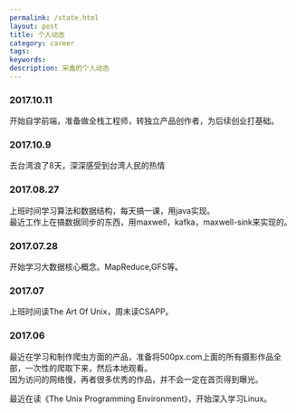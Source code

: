 ```yaml
---
permalink: /state.html
layout: post
title: 个人动态
category: career
tags: 
keywords: 
description: 宋鑫的个人动态
---
```


### 2017.10.11
开始自学前端，准备做全栈工程师，转独立产品创作者，为后续创业打基础。

### 2017.10.9
去台湾浪了8天，深深感受到台湾人民的热情

### 2017.08.27
上班时间学习算法和数据结构，每天搞一课，用java实现。  
最近工作上在搞数据同步的东西，用maxwell，kafka，maxwell-sink来实现的。

### 2017.07.28
开始学习大数据核心概念。MapReduce,GFS等。

### 2017.07

上班时间读The Art Of Unix，周末读CSAPP。

### 2017.06

  最近在学习和制作爬虫方面的产品，准备将500px.com上面的所有摄影作品全部，一次性的爬取下来，然后本地观看。<br>
  因为访问的网络慢，再者很多优秀的作品，并不会一定在首页得到曝光。<br>
  
  最近在读《The Unix Programming Environment》，开始深入学习Linux。<br>
   
  


